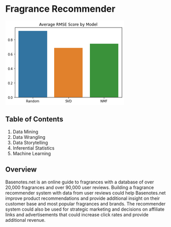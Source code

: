 # Fragrance Recommender
![](avg_rmse.png)

## Table of Contents
1. Data Mining
2. Data Wrangling
3. Data Storytelling
4. Inferential Statistics
5. Machine Learning

## Overview
Basenotes.net is an online guide to fragrances with a database of over 20,000 fragrances and over 90,000 user reviews. Building a fragrance recommender system with data from user reviews could help Basenotes.net improve product recommendations and provide additional insight on their customer base and most popular fragrances and brands. The recommender system could also be used for strategic marketing and decisions on affiliate links and advertisements that could increase click rates and provide additional revenue.
